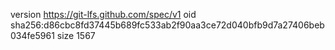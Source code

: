 version https://git-lfs.github.com/spec/v1
oid sha256:d86cbc8fd37445b689fc533ab2f90aa3ce72d040bfb9d7a27406beb034fe5961
size 1567
